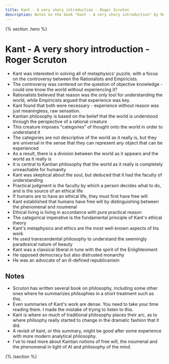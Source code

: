 ```yaml
---
title: Kant - A very shory introduction - Roger Scruton
description: Notes on the book "Kant - A very shory introduction" by Roger Scruton
---
```


{% section .hero %}
# Kant - A very shory introduction - Roger Scruton

- Kant was interested in solving all of metaphysics' puzzle, with a focus on the controversy between the Rationalists and Empiricists.
- The controversy was centered on the question of objective knowledge - could one know the world without experiencing it?
- Rationalists believed that reason was the only tool for understanding the world, while Empiricists argued that experience was key.
- Kant found that both were necessary - experience without reason was just meaningless, raw sensation.
- Kantian philosophy is based on the belief that the world is understood through the perspective of a rational creature 
- This creature imposes "categories" of thought onto the world in order to understand it 
- The categories are not descriptive of the world as it really is, but they are universal in the sense that they can represent any object that can be experienced 
- As a result, there is a division between the world as it appears and the world as it really is 
- It is central to Kantian philosophy that the world as it really is completely unreachable for humanity
- Kant was skeptical about the soul, but deduced that it had the faculty of understanding
- Practical judgment is the faculty by which a person decides what to do, and is the source of an ethical life
- If humans are to have an ethical life, they must first have free will
- Kant established that humans have free will by distinguishing between the phenomenal and noumenal
- Ethical living is living in accordance with pure practical reason
- The categorical imperative is the fundamental principle of Kant's ethical theory
- Kant's metaphysics and ethics are the most well-known aspects of his work
- He used transcendental philosophy to understand the seemingly paradoxical nature of beauty
- Kant was a classical liberal in tune with the spirit of the Enlightenment
- He opposed democracy but also distrusted monarchy
- He was an advocate of an ill-defined republicanism

## Notes
- Scruton has written several book on philosophy, including some other ones where he summarizes philsophies in a short treatment such as this.
- Even summaries of Kant's work are dense. You need to take your time reading them. I made the mistake of trying to listen to this. 
- Kant is where so much of traditional philosophy places their arc, as to where philsophy really started to change in the dramatic fashion that it did. 
- A revisit of kant, or this summary, might be good after some experience with more modern analytical philosophy.
- I've to read more about Kantian notions of free will, the noumenal and the phenomenal in light of AI and philosophy of the mind.


{% /section %}